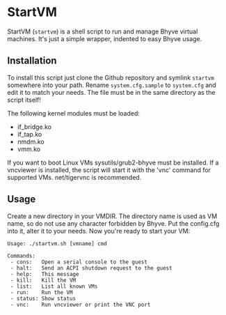 StartVM
=======

StartVM (`startvm`) is a shell script to run and manage Bhyve virtual
machines. It's just a simple wrapper, indented to easy Bhyve usage.


Installation
------------

To install this script just clone the Github repository and symlink
`startvm` somewhere into your path. Rename `system.cfg.sample` to
`system.cfg` and edit it to match your needs. The file must be in the
same directory as the script itself!

The following kernel modules must be loaded:
* if_bridge.ko
* if_tap.ko
* nmdm.ko
* vmm.ko

If you want to boot Linux VMs sysutils/grub2-bhyve must be installed.
If a vncviewer is installed, the script will start it with the 'vnc'
command for supported VMs. net/tigervnc is recommended.


Usage
-----
Create a new directory in your VMDIR. The directory name is used as VM
name, so do not use any character forbidden by Bhyve. Put the config.cfg
into it, alter it to your needs. Now you're ready to start your VM:

    Usage: ./startvm.sh [vmname] cmd
    
    Commands:
     - cons:   Open a serial console to the guest
     - halt:   Send an ACPI shutdown request to the guest
     - help:   This message
     - kill:   Kill the VM
     - list:   List all known VMs
     - run:    Run the VM
     - status: Show status
     - vnc:    Run vncviewer or print the VNC port

